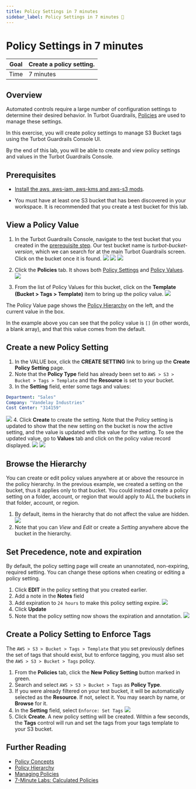 ```yaml
---
title: Policy Settings in 7 minutes
sidebar_label: Policy Settings in 7 minutes 🔬
---
```


# Policy Settings in 7 minutes

| Goal | Create a policy setting. |
| ---- | ------------------------ |
| Time | 7 minutes                |

## Overview

Automated controls require a large number of configuration settings to determine
their desired behavior. In Turbot Guardrails, [Policies](concepts/policies) are used to
manage these settings.

In this exercise, you will create policy settings to manage S3 Bucket tags using
the Turbot Guardrails Console UI.

By the end of this lab, you will be able to create and view policy settings and
values in the Turbot Guardrails Console.

## Prerequisites

- [Install the aws, aws-iam, aws-kms and aws-s3 mods](mods/install).

- You must have at least one S3 bucket that has been discovered in your
  workspace. It is recommended that you create a test bucket for this lab.

## View a Policy Value

1. In the Turbot Guardrails Console, navigate to the test bucket that you created in the
   [prerequisite step](set-policy#prerequisites). Our test bucket name is
   _turbot-bucket-version_, which we can search for at the main Turbot Guardrails screen.
   Click on the bucket once it is found.
   ![](/images/docs/guardrails/search-bucket-step1.png)
   ![](/images/docs/guardrails/search-bucket-step2.png)
   ![](/images/docs/guardrails/search-bucket-step3.png)

2. Click the **Policies** tab. It shows both
   [Policy Settings](concepts/policies/values-settings#policy-settings) and
   [Policy Values](concepts/policies/values-settings#policy-values).
   ![](/images/docs/guardrails/settings-values.png)

3. From the list of Policy Values for this bucket, click on the **Template
   (Bucket > Tags > Template)** item to bring up the policy value.
   ![](/images/docs/guardrails/default-policy-value.png)

The Policy Value page shows the [Policy Hierarchy](concepts/policies/hierarchy)
on the left, and the current value in the box.

In the example above you can see that the policy value is `[]` (in other words,
a blank array), and that this value comes from the default.

## Create a new Policy Setting

1. In the VALUE box, click the **CREATE SETTING** link to bring up the **Create
   Policy Setting** page.
2. Note that the **Policy Type** field has already been set to
   `AWS > S3 > Bucket > Tags > Template` and the **Resource** is set to your
   bucket.
3. In the **Setting** field, enter some tags and values:

```yaml
Department: "Sales"
Company: "Vandelay Industries"
Cost Center: "314159"
```

![](/images/docs/guardrails/tags-template.png) 4. Click **Create** to create the
setting. Note that the Policy setting is updated to show that the new setting on
the bucket is now the active setting, and the value is updated with the value
for the setting. To see the updated value, go to **Values** tab and click on the
policy value record displayed. ![](/images/docs/guardrails/values-record.png)
![](/images/docs/guardrails/values-detail.png)

## Browse the Hierarchy

You can create or edit policy values anywhere at or above the resource in the
policy hierarchy. In the previous example, we created a setting on the bucket,
thus it applies only to that bucket. You could instead create a policy setting
on a folder, account, or region that would apply to ALL the buckets in that
folder, account, or region.

1. By default, items in the hierarchy that do not affect the value are hidden.
   ![](/images/docs/guardrails/policy-hierarchy.png)
2. Note that you can _View_ and _Edit_ or create a _Setting_ anywhere above the
   bucket in the hierarchy.

## Set Precedence, note and expiration

By default, the policy setting page will create an unannotated, non-expiring,
required setting. You can change these options when creating or editing a policy
setting.

1. Click **EDIT** in the policy setting that you created earlier.
2. Add a note in the **Notes** field
3. Add expiration to `24 hours` to make this policy setting expire.
   ![](/images/docs/guardrails/policy-note-expiration.png)
4. Click **Update**
5. Note that the policy setting now shows the expiration and annotation.
   ![](/images/docs/guardrails/detail-note-expire.png)

## Create a Policy Setting to Enforce Tags

The `AWS > S3 > Bucket > Tags > Template` that you set previously defines the
set of tags that should exist, but to enforce tagging, you must also set the
`AWS > S3 > Bucket > Tags` policy.

1. From the **Policies** tab, click the **New Policy Setting** button marked in
   green.
2. Search and select `AWS > S3 > Bucket > Tags` as **Policy Type**.
3. If you were already filtered on your test bucket, it will be automatically
   selected as the **Resource**. If not, select it. You may search by name, or
   **Browse** for it.
4. In the **Setting** field, select `Enforce: Set Tags`
   ![](/images/docs/guardrails/enforce-tag.png)
5. Click **Create**. A new policy setting will be created. Within a few seconds,
   the **Tags** control will run and set the tags from your tags template to
   your S3 bucket.

## Further Reading

- [Policy Concepts](concepts/policies)
- [Policy Hierarchy](concepts/policies/hierarchy)
- [Managing Policies](guides/managing-policies)
- [7-Minute Labs: Calculated Policies](7-minute-labs/calc-policy)

